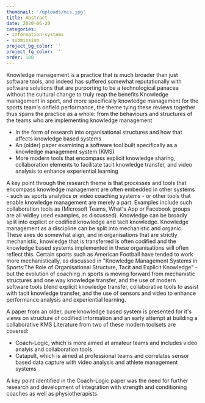```yaml
---
thumbnail: '/uploads/mis.jpg'
title: Abstract
date: 2020-06-20
categories:
- information-systems
- submission
project_bg_color: ''
project_fg_color: ''
order: 100
---
```

Knowledge management is a practice that is much broader than just software tools, and indeed has suffered somewhat reputationally with software solutions that are purporting to be a technological panacea without the cultural change to truly reap the benefits
Knowledge management in sport, and more specifically knowledge management for the sports team's onfield performance, the theme tying these reviews together thus spans the practice as a whole: from the behaviours and structures of the teams who are implementing knowledge management 
- In the form of research into organisational structures and how that affects knowledge based systems
- An (older) paper examining a software tool built specifically as a knowledge management system (KMS)
- More modern tools that encompass explicit knowledge sharing, collaboration elements to facilitate tacit knowledge transfer, and video analysis to enhance experiential learning

A key point through the research theme is that processes and tools that encompass knowledge management are often embedded in other systems - such as sports analytics or video coaching systems - or other tools that enable knowledge management are merely a part. Examples include such collaboration tools as  (Microsoft Teams, What's App or Facebook groups are all widley used examples, as discussed). 
Knowledge can be broadly split into explicit or codified knowledge and tacit knowledge. Knowledge management as a discipline can be split into mechanistic and organic. These axes do somewhat align, and in organisations that are strictly mechanistic, knowledge that is transferred is often codified and the knowledge based systems implemented in these organisations will often reflect this. Certain sports such as American Football have tended to work more mechanistically, as discussed in "Knowledge Management Systems in Sports:The Role of Organisational Structure, Tacit and Explicit Knowledge" - but the evolution of coaching in sports is moving forward from mechanistic structures and one way knowledge transfer, and the use of modern software tools blend explicit knowledge transfer, collaborative tools to assist with tacit knowledge transfer, and the use of sensors and video to enhance performance analysis and experiential learning.

A paper from an older, pure knowledge based system is presented for it's views on structure of codified information and an early attempt at building a collaborative KMS
Literature from two of these modern toolsets are covered:
- Coach-Logic, which is more aimed at amateur teams and includes video analyis and collaboration tools
- Catapult, which is aimed at professional teams and correlates sensor based data capture with video analysis and athlete management systems

A key point identified in the Coach-Logic paper was the need for further research and development of integration with strength and conditioning coaches as well as physiotherapists.